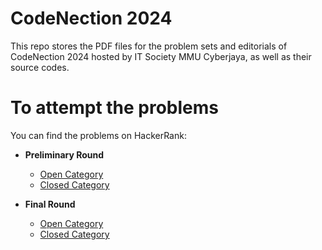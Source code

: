 # CodeNection 2024
This repo stores the PDF files for the problem sets and editorials of CodeNection 2024 hosted by IT Society MMU Cyberjaya, as well as their source codes.

# To attempt the problems
You can find the problems on HackerRank:

- **Preliminary Round**
  - [Open Category](https://www.hackerrank.com/codenection-2024-preliminary-round-open-category)
  - [Closed Category](https://www.hackerrank.com/codenection-2024-preliminary-round-closed-category)

 - **Final Round**
     - [Open Category](https://www.hackerrank.com/codenection-2024-final-round-open-category)
     - [Closed Category](https://www.hackerrank.com/codenection-2024-final-round-closed-category)
